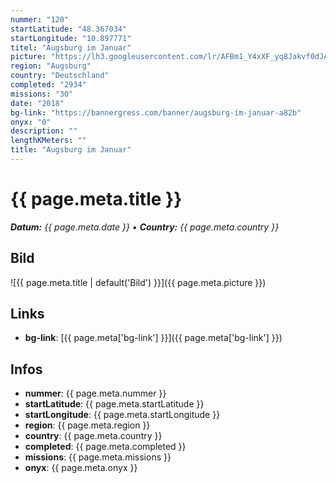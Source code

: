```yaml
---
nummer: "120"
startLatitude: "48.367034"
startLongitude: "10.897771"
titel: "Augsburg im Januar"
picture: "https://lh3.googleusercontent.com/lr/AFBm1_Y4xXF_yq8Jakvf0dJAVaINVjfzLR2F962f5hoT3iiDn2Moj4lFtHtlW0bcEFeL0yOnNgcek-C7SynhO2eJaw0_q9mJ40pk8maf4CCbSPD6VLdq4dbHOST5K6wccYoWUknde5hyfYcQQHE-7pNVWbAAfj2ooU6bJGSaJbKZW1YPP51dyCYhBiCSZL4ZRPQ5ktRNM7S_GjtrNikv5AOU7syYFlZ22E9EqW1_oMFfcQkqhZKzR6X4upOLOQMMjz-NGvewsfWQKi_ioT0z81CWjWlAizUxjEqO6QSR5GxGy8FsrD-xkdU9NAGHbrjdSMA850_OwXmurtqbIjq95MwVhCBO5rWnMcFsyn6hfPkmz9y42bjNFOAn3c99wF6PsE-JUWBVriOaVXuXay25g4KBeLUQhhQBBXMGosBtNlpl0sGhz-Vnhvl2RJZY8NaoSat1N3jnXxTiKv2n4vyUQhirJLFrLavRbaWAf1cSZOeZQdlIsKzt9kY_mkTE-tBZeaHZDiDKZHKISih55pcjKu89iRJ2jQRDE98z6jlH2mCHobFXur8hKt_Y28A7Iryu8Yl3mGll63mV7F0oGTm2LfkWi4AIkU7Ggn0Fcd9e2l9pZeYYiU1GiOibAVnVHq8EemkrkdXmnQfhJ4XKT9f965rfXAnyqcTt74Wq9W6CYq-9dmTQJxbJkZ_BUgms-_PqMlpa9YY_A4bzEn94OAUNfwA7_xCuZAq4biJRWrakwzRYd88gEA46lhvR57PJ4yPWXB5yYcu4ibeXMxW0zXy6gveqIUJa8kNcBxmyjRDGKusIc30pE1Io0ONs0ErTaU44pI8GW01swe_xZzGuvA3JJDJMTJJHrehsRupMwloD"
region: "Augsburg"
country: "Deutschland"
completed: "2934"
missions: "30"
date: "2018"
bg-link: "https://bannergress.com/banner/augsburg-im-januar-a82b"
onyx: "0"
description: ""
lengthKMeters: ""
title: "Augsburg im Januar"
---
```


# {{ page.meta.title }}
_**Datum:** {{ page.meta.date }} • **Country:** {{ page.meta.country }}_

## Bild
![{{ page.meta.title | default('Bild') }}]({{ page.meta.picture }})

## Links
- **bg-link**: [{{ page.meta['bg-link'] }}]({{ page.meta['bg-link'] }})

## Infos
- **nummer**: {{ page.meta.nummer }}
- **startLatitude**: {{ page.meta.startLatitude }}
- **startLongitude**: {{ page.meta.startLongitude }}
- **region**: {{ page.meta.region }}
- **country**: {{ page.meta.country }}
- **completed**: {{ page.meta.completed }}
- **missions**: {{ page.meta.missions }}
- **onyx**: {{ page.meta.onyx }}

